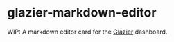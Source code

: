 glazier-markdown-editor
=======================

WIP: A markdown editor card for the [Glazier](https://github.com/yapplabs/glazier) dashboard.